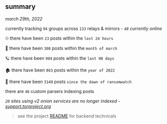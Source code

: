 
## summary
_march 29th, 2022_

currently tracking `94` groups across `133` relays & mirrors - _`48` currently online_

⏲ there have been `23` posts within the `last 24 hours`

🦈 there have been `308` posts within the `month of march`

🪐 there have been `904` posts within the `last 90 days`

🏚 there have been `863` posts within the `year of 2022`

🦕 there have been `3149` posts `since the dawn of ransomwatch`

there are `46` custom parsers indexing posts

_`20` sites using v2 onion services are no longer indexed - [support.torproject.org](https://support.torproject.org/onionservices/v2-deprecation/)_

> see the project [README](https://github.com/thetanz/ransomwatch#ransomwatch--) for backend technicals
